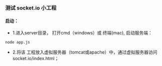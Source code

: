 ### 测试 socket.io 小工程

#### 启动：
* 1.进入server目录， 打开cmd（windows）或 终端(mac), 启动服务端：
 ```
node app.js
 ```
* 2.将该 工程放入虚拟服务器（tomcat或apache）中，通过虚拟服务器访问socket.io/index.html；

